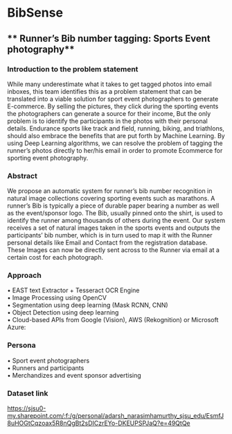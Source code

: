 # BibSense

## ** Runner’s Bib number tagging: Sports Event photography**

### Introduction to the problem statement

While many underestimate what it takes to get tagged photos into email inboxes, this team identifies this as a problem statement that can be translated into a viable solution for sport event photographers to generate E-commerce. By selling the pictures, they click during the sporting events the photographers can generate a source for their income, But the only problem is to identify the participants in the photos with their personal details.
Endurance sports like track and field, running, biking, and triathlons, should also embrace the benefits that are put forth by Machine Learning. By using Deep Learning algorithms, we can resolve the problem of tagging the runner’s photos directly to her/his email in order to promote Ecommerce for sporting event photography.

### Abstract

We propose an automatic system for runner’s bib number recognition in natural image collections covering sporting events such as marathons. A runner’s Bib is typically a piece of durable paper bearing a number as well as the event/sponsor logo. The Bib, usually pinned onto the shirt, is used to identify the runner among thousands of others during the event. Our system receives a set of natural images taken in the sports events and outputs the participants’ bib number, which is in turn used to map it with the Runner personal details like Email and Contact from the registration database. These Images can now be directly sent across to the Runner via email at a certain cost for each photograph.

### Approach 

•	EAST text Extractor + Tesseract OCR Engine <br/>
•	Image Processing using OpenCV <br/>
•	Segmentation using deep learning (Mask RCNN, CNN) <br/>
•	Object Detection using deep learning <br/>
•	Cloud-based APIs from Google (Vision), AWS (Rekognition) or Microsoft Azure: <br/>

### Persona  <br/>

•	Sport event photographers <br/>
•	Runners and participants <br/>
•	Merchandizes and event sponsor advertising <br/>

### Dataset link <br/>
https://sjsu0-my.sharepoint.com/:f:/g/personal/adarsh_narasimhamurthy_sjsu_edu/EsmfJ8uHOGtCqzoax5R8nQgBt2sDICzrEYo-DKEUPSPJaQ?e=49QtQe

<br/>
<br/>

